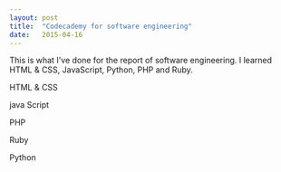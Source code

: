 ```yaml
---
layout: post
title:  "Codecademy for software engineering"
date:   2015-04-16
---
```


<p class="intro"><span class="dropcap">T</span>his is what I've done for the report of software engineering. 
I learned HTML & CSS, JavaScript, Python, PHP and Ruby.
<img src="http://i.imgur.com/RrAPjGv.png?1" alt="">
<p class="intro"><span class="dropcap">H</span>TML & CSS
<img src="http://i.imgur.com/QIgQOow.png" alt=""> 
<p class="intro"><span class="dropcap">j</span>ava Script
<img src="http://i.imgur.com/LisHtUB.png" alt=""> 
<p class="intro"><span class="dropcap">P</span>HP
<img src="http://i.imgur.com/IzFFRvf.png" alt="">
<p class="intro"><span class="dropcap">R</span>uby
<img src="http://i.imgur.com/drJgqY5.png" alt="">
<p class="intro"><span class="dropcap">P</span>ython
<img src="http://i.imgur.com/dVzq5kn.png" alt=""> 
